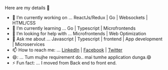  Here are my details 👋
 
 - 🔭 I’m currently working on ... ReactJs/Redux | Go | Websockets | HTML/CSS
 - 🌱 I’m currently learning ... Go | Typescript | Microfrontends
 - 🤔 I’m looking for help with ... Microfrontends | Web Optimization
 - 💬 Ask me about ... Javascript | Typescript | frontend | App development | Microservices
 - 📫 How to reach me: ... [LinkedIn](https://www.linkedin.com/in/rohan-sharma-532847129) | [Facebook](https://www.facebook.com/rbohre.rb7) | [Twitter](https://twitter.com/rohansb540)
 - 😄: ... Tum mujhe requirement do.. mai tumhe application dunga.😄
 - ⚡ Fun fact: ... I moved from Back end to front end.

<!--
**rohans540/rohans540** is a ✨ _special_ ✨ repository because its `README.md` (this file) appears on your GitHub profile.
-->
